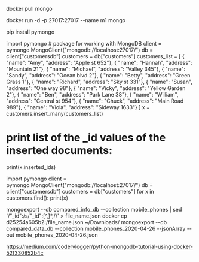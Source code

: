 docker pull mongo

docker run -d -p 27017:27017 --name m1 mongo

pip install pymongo

import pymongo  # package for working with MongoDB
client = pymongo.MongoClient("mongodb://localhost:27017/")
db = client["customersdb"]
customers = db["customers"]
customers_list = [
  { "name": "Amy", "address": "Apple st 652"},
  { "name": "Hannah", "address": "Mountain 21"},
  { "name": "Michael", "address": "Valley 345"},
  { "name": "Sandy", "address": "Ocean blvd 2"},
  { "name": "Betty", "address": "Green Grass 1"},
  { "name": "Richard", "address": "Sky st 331"},
  { "name": "Susan", "address": "One way 98"},
  { "name": "Vicky", "address": "Yellow Garden 2"},
  { "name": "Ben", "address": "Park Lane 38"},
  { "name": "William", "address": "Central st 954"},
  { "name": "Chuck", "address": "Main Road 989"},
  { "name": "Viola", "address": "Sideway 1633"}
]
x = customers.insert_many(customers_list)
# print list of the _id values of the inserted documents:
print(x.inserted_ids)

import pymongo
client = pymongo.MongoClient("mongodb://localhost:27017/")
db = client["customersdb"]
customers = db["customers"]
for x in customers.find():
    print(x)

mongoexport --db compared_info_db --collection mobile_phones | sed '/"_id":/s/"_id":[^,]*,//' > file_name.json
docker cp d25254a605b2:/file_name.json ~/Downloads/
mongoexport --db compared_data_db --collection mobile_phones_2020-04-26 --jsonArray --out mobile_phones_2020-04-26.json

https://medium.com/codervlogger/python-mongodb-tutorial-using-docker-52f330852b4c
